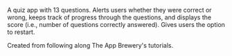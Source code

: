 A quiz app with 13 questions. Alerts users whether they were correct or wrong, keeps track of progress through the questions, and displays the score (i.e., number of questions correctly answered). Gives users the option to restart.

Created from following along The App Brewery's tutorials.

